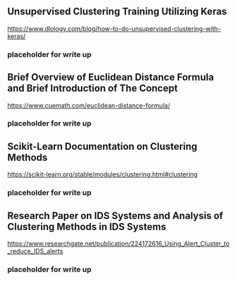 ## Unsupervised Clustering Training Utilizing Keras
https://www.dlology.com/blog/how-to-do-unsupervised-clustering-with-keras/
### placeholder for write up





## Brief Overview of Euclidean Distance Formula and Brief Introduction of The Concept
https://www.cuemath.com/euclidean-distance-formula/
### placeholder for write up





## Scikit-Learn Documentation on Clustering Methods
https://scikit-learn.org/stable/modules/clustering.html#clustering
### placeholder for write up




## Research Paper on IDS Systems and Analysis of Clustering Methods in IDS Systems
https://www.researchgate.net/publication/224172616_Using_Alert_Cluster_to_reduce_IDS_alerts
### placeholder for write up